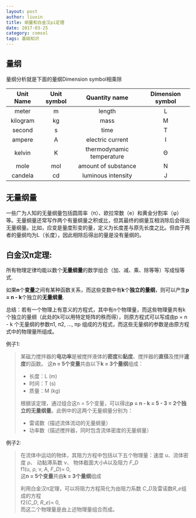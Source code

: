 ```yaml
---
layout: post
author: liuxin
title: 纲量和白金汉pi定理
date: 2017-03-25
category: comsol
tags: 基础知识
---
```


<script type="text/x-mathjax-config">MathJax.Hub.Config({tex2jax: {inlineMath:[['$','$']]}});</script>
<script type="text/javascript" src="http://cdn.mathjax.org/mathjax/latest/MathJax.js?config=TeX-AMS-MML_HTMLorMML"></script>

## 量纲
量纲分析就是下面的量纲Dimension symbol相乘除

| Unit Name     | Unit symbol  | Quantity name | Dimension symbol  |
|:-------------:|:-------------:|:-------------:| :-------------:|
| meter              | m                   | length             | L                      |
| kilogram         | kg                   | mass              | M                      |
| second           | s                     |  time               | T                      |
| ampere           | A                     | electric current | I                   |
| kelvin              | K                     | thermodynamic temperature|  Θ  |
| mole                | mol                | amount of substance | N         |
| candela           | cd                   | luminous intensity | J         |

## 无量纲量
一些广为人知的无量纲量包括圆周率（π）、欧拉常数（e）和黄金分割率（φ）等。无量纲量还常写作两个有量纲量之积或比，但其最终的纲量互相消除后会得出无量纲量。比如，应变是量度形变的量，定义为长度差与原先长度之比。但由于两者的量纲均为L（长度），因此相除后得出的量是没有量纲的。

## 白金汉π定理: 
所有物理定律均能以数个**无量纲量**的数学组合（加、减、乘、除等等）写成恒等式. 

如果**n**个**变量**之间有某种函数关系，而这些变数中有**k**个**独立的量纲**，则可以产生**p = n - k**个独立的**无量纲量**. 

总结：若有一个物理上有意义的方程式，其中有n个物理量，而这些物理量共有k个独立的量纲（此处的k可以用特定矩阵的秩而得），则原方程式可以写成由p = n - k 个无量纲的参数π1, π2, ..., πp 组成的方程式，而这些无量纲的参数是由原方程式中的物理量所组成。

例子1: 
> 某磁力搅拌器的**电功率**是被搅拌液体的**密度**和**黏度**、搅拌器的**直径**及搅拌**速度**的函数。
> 这**n = 5个变量**共由以下**k = 3个量纲**组成： 
> - 长度：L (m) 
> - 时间：T (s) 
> - 质量：M (kg) 
> 
> 根据该定理，通过组合这n = 5个变量，可以得出**p = n - k = 5 - 3 = 2个独立的无量纲量**。此例中的这两个无量纲量分别为： 
> - 雷诺数（描述流体流动的无量纲量） 
> - 功率数（描述搅拌器，同时包含流体密度的无量纲量）

例子2:

> 在流体中运动的物体，其阻力方程中包括以下五个物理量：速度 u、流体密度 ρ、 动黏滞系数 ν、 物体截面大小A以及阻力 $F\_D$  
> f1(u, ρ, ν, A, $F\_D$)= 0,  
> 这**n = 5个变量**共由**k = 3个量纲**组成
> 
> 利用白金汉π定理，可以将阻力方程简化为由阻力系数 $C\_D$及雷诺数$R\_e$组成的方程  
> f2($C\_D$, $R\_e$)= 0,  
> 而这二个物理量是由上述物理量组合而成。
